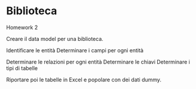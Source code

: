 # Biblioteca
Homework 2

Creare il data model per una biblioteca.

Identificare le entità
Determinare i campi per ogni entità

Determinare le relazioni per ogni entità
Determinare le chiavi
Determinare i tipi di tabelle
 

Riportare poi le tabelle in Excel e popolare con dei dati dummy.

